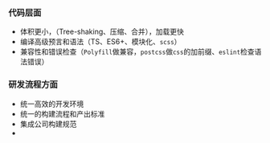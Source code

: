 ### 代码层面

* 体积更小，（Tree-shaking、压缩、合并），加载更快
*  编译高级预言和语法（TS、ES6+、模块化、`scss`）
* 兼容性和错误检查（`Polyfill`做兼容，`postcss`做`css`的加前缀、`eslint`检查语法错误）

### 研发流程方面

* 统一高效的开发环境
* 统一的构建流程和产出标准
* 集成公司构建规范
* 

